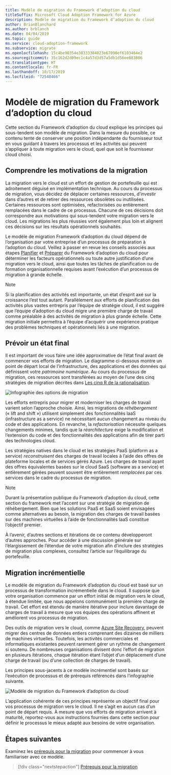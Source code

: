```yaml
---
title: Modèle de migration du Framework d’adoption du cloud
titleSuffix: Microsoft Cloud Adoption Framework for Azure
description: Modèle de migration du Framework d’adoption du cloud
author: BrianBlanchard
ms.author: brblanch
ms.date: 04/04/2019
ms.topic: guide
ms.service: cloud-adoption-framework
ms.subservice: migrate
ms.openlocfilehash: 15c4be90354e30333384023e67090ef6103464e2
ms.sourcegitcommit: 35c162d2d09ec1c4a57d3d57a5db1d56ee883806
ms.translationtype: HT
ms.contentlocale: fr-FR
ms.lasthandoff: 10/17/2019
ms.locfileid: "72548466"
---
```

# <a name="cloud-adoption-framework-migration-model"></a>Modèle de migration du Framework d’adoption du cloud

Cette section du Framework d’adoption du cloud explique les principes qui sous-tendent son modèle de migration. Dans la mesure du possible, ce contenu tente de conserver une position indépendante du fournisseur tout en vous guidant à travers les processus et les activités qui peuvent s’appliquer à toute migration vers le cloud, quel que soit le fournisseur cloud choisi.

## <a name="understand-migration-motivations"></a>Comprendre les motivations de la migration

La migration vers le cloud est un effort de gestion de portefeuille qui est adroitement déguisé en implémentation technique. Au cours du processus de migration, vous décidez de déplacer certaines ressources, d’investir dans d’autres et de retirer des ressources obsolètes ou inutilisées. Certaines ressources sont optimisées, refactorisées ou entièrement remplacées dans le cadre de ce processus. Chacune de ces décisions doit correspondre aux motivations qui sous-tendent votre migration vers le cloud. Les migrations les plus réussies vont également plus loin et alignent ces décisions sur les résultats opérationnels souhaités.

Le modèle de migration Framework d’adoption du cloud dépend de l’organisation par votre entreprise d’un processus de préparation à l’adoption du cloud. Veillez à passer en revue les conseils associés aux étapes [Planifier](../../strategy/index.md) et [Préparer](../../ready/index.md) du Framework d’adoption du cloud pour déterminer les facteurs opérationnels ou toute autre justification d’une migration vers le cloud, ainsi que toutes les tâches de planification ou de formation organisationnelle requises avant l’exécution d’un processus de migration à grande échelle.

> [!NOTE]
> Si la planification des activités est importante, un état d’esprit axé sur la croissance l’est tout autant. Parallèlement aux efforts de planification des activités plus vastes entrepris par l’équipe de stratégie cloud, il est suggéré que l’équipe d’adoption du cloud migre une première charge de travail comme préalable à des activités de migration à plus grande échelle. Cette migration initiale permettra à l’équipe d’acquérir une expérience pratique des problèmes techniques et opérationnels liés à une migration.

## <a name="envision-an-end-state"></a>Prévoir un état final

Il est important de vous faire une idée approximative de l’état final avant de commencer vos efforts de migration. Le diagramme ci-dessous montre un point de départ local de l’infrastructure, des applications et des données qui définissent votre *patrimoine numérique*. Au cours du processus de migration, ces ressources sont transférées au moyen de l’une des cinq stratégies de migration décrites dans [Les cinq R de la rationalisation](../../digital-estate/5-rs-of-rationalization.md).

![Infographie des options de migration](../../_images/migrate/migration-options.png)

Les efforts entrepris pour migrer et moderniser les charges de travail varient selon l’approche choisie. Ainsi, les migrations de *réhébergement* (« lift and shift ») utilisent simplement des fonctionnalités IaaS (infrastructure as a service) ne nécessitant aucun changement au niveau du code et des applications. En revanche, la *refactorisation* nécessite quelques changements minimes, tandis que la *réarchitecture* exige la modification et l’extension du code et des fonctionnalités des applications afin de tirer parti des technologies cloud.

Les stratégies natives dans le cloud et les stratégies PaaS (platform as a service) *reconstruisent* des charges de travail locales à l’aide des offres de plateforme locales et de services gérés Azure. Les charges de travail ayant des offres équivalentes basées sur le cloud SaaS (software as a service) et entièrement gérées peuvent souvent être entièrement *remplacées* par ces services dans le cadre du processus de migration.

> [!NOTE]
> Durant la présentation publique du Framework d’adoption du cloud, cette section du framework met l’accent sur une stratégie de migration de réhébergement. Bien que les solutions PaaS et SaaS soient envisagées comme alternatives au besoin, la migration des charges de travail basées sur des machines virtuelles à l’aide de fonctionnalités IaaS constitue l’objectif premier.
>
> À l’avenir, d’autres sections et itérations de ce contenu développeront d’autres approches. Pour accéder à une discussion générale sur l’élargissement de l’étendue de votre migration afin d’inclure des stratégies de migration plus complexes, consultez l’article sur l’équilibrage du portefeuille.

## <a name="incremental-migration"></a>Migration incrémentielle

Le modèle de migration du Framework d’adoption du cloud est basé sur un processus de transformation incrémentielle dans le cloud. Il suppose que votre organisation commence par un effort initial de migration vers le cloud, à étendue limitée, que nous appelons communément la première charge de travail. Cet effort est étendu de manière itérative pour inclure davantage de charges de travail à mesure que vos équipes des opérations affinent et améliorent vos processus de migration.

Des outils de migration vers le cloud, comme [Azure Site Recovery](https://docs.microsoft.com/azure/site-recovery/site-recovery-overview), peuvent migrer des centres de données entiers comprenant des dizaines de milliers de machines virtuelles. Toutefois, les activités commerciales et informatiques existantes peuvent rarement gérer un rythme de changement si soutenu. De nombreuses organisations divisent donc l’effort de migration en plusieurs itérations, chaque itération étant l’objet d’un déplacement d’une charge de travail (ou d’une collection de charges de travail).

Les principes sous-jacents à ce modèle incrémentiel sont basés sur l’exécution de processus et de prérequis référencés dans l’infographie suivante.

![Modèle de migration du Framework d’adoption du cloud](../../_images/operational-transformation-migrate.png)

L’application cohérente de ces principes représente un objectif final pour vos processus de migration vers le cloud. Il ne s’agit en aucun cas d’un point de départ requis. À mesure que vos efforts de migration arrivent à maturité, reportez-vous aux instructions fournies dans cette section pour définir le processus le mieux adapté aux besoins de votre organisation.

## <a name="next-steps"></a>Étapes suivantes

Examinez les [prérequis pour la migration](./prerequisites/index.md) pour commencer à vous familiariser avec ce modèle.

> [!div class="nextstepaction"]
> [Prérequis pour la migration](./prerequisites/index.md)
